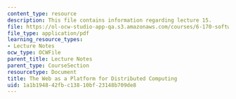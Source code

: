 ```yaml
---
content_type: resource
description: This file contains information regarding lecture 15.
file: https://ol-ocw-studio-app-qa.s3.amazonaws.com/courses/6-170-software-studio-spring-2013/1a1b194842fbc13810bf23148b709de8_MIT6_170S13_15-dstrbtd-web.pdf
file_type: application/pdf
learning_resource_types:
- Lecture Notes
ocw_type: OCWFile
parent_title: Lecture Notes
parent_type: CourseSection
resourcetype: Document
title: The Web as a Platform for Distributed Computing
uid: 1a1b1948-42fb-c138-10bf-23148b709de8
---
```


